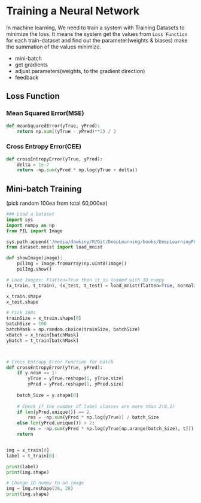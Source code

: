 # Training a Neural Network

In machine learning, We need to train a system with Training Datasets to minimize the loss.
It means the system get the values from ```Loss Function``` for each train-dataset and find out the parameter(weights & biases) make the summation of the values minimize.

* mini-batch  
* get gradients  
* adjust parameters(weights, to the gradient direction)
* feedback  


## Loss Function

### Mean Squared Error(MSE)

```python
def meanSquaredError(yTrue, yPred):
    return np.sum((yTrue - yPred)**2) / 2

```

### Cross Entropy Error(CEE)

```python
def crossEntropyError(yTrue, yPred):
    delta = 1e-7
    return -np.sum(yPred * np.log(yTrue + delta))

```


## Mini-batch Training

(pick random 100ea from total 60,000ea)

```python
### Load a Dataset
import sys
import numpy as np
from PIL import Image

sys.path.append('/media/dawkiny/M/Git/DeepLearning/books/DeepLearningFromScratch')
from dataset.mnist import load_mnist

def showImage(image):
    pilImg = Image.fromarray(np.uint8(image))
    pilImg.show()

# Load Images: Flatten=True then it is loaded with 1D numpy
(x_train, t_train), (x_test, t_test) = load_mnist(flatten=True, normalize=False)

x_train.shape
x_test.shape

# Pick 100s
trainSize = x_train.shape[0]
batchSize = 100
batchMask = np.random.choice(trainSize, batchSize)
xBatch = x_train[batchMask]
yBatch = t_train[batchMask]



# Cross Entropy Error Function for batch
def crossEntropyError(yTrue, yPred):
    if y.ndim == 1:
        yTrue = yTrue.reshape(1, yTrue.size)
        yPred = yPred.reshape(1, yPred.size)
    
    batch_Size = y.shape[0]
    
    # Check if the number of label classes are more than 2(0,1)
    if len(yPred.unique()) == 2
        res = -np.sum(yPred * np.log(yTrue)) / batch_Size
    else len(yPred.unique()) > 2:
        res = -np.sum(yPred * np.log(yTrue[np.arange(batch_Size), t])) / batch_Size
    return 


img = x_train[0]
label = t_train[0]

print(label)
print(img.shape)

# Change 1D numpy to an image
img = img.reshape(28, 28)
print(img.shape)

```
